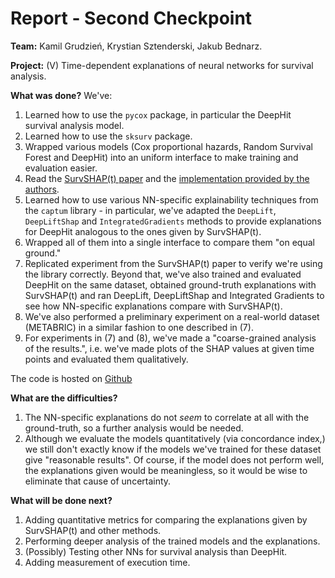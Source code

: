 # Report - Second Checkpoint

**Team:** Kamil Grudzień, Krystian Sztenderski, Jakub Bednarz.

**Project:** (V) Time-dependent explanations of neural networks for survival analysis.

**What was done?** We've:

1. Learned how to use the `pycox` package, in particular the DeepHit survival analysis model.
2. Learned how to use the `sksurv` package.
3. Wrapped various models (Cox proportional hazards, Random Survival Forest and DeepHit) into an uniform interface to make training and evaluation easier.
4. Read the [SurvSHAP(t) paper](https://arxiv.org/abs/2208.11080) and the [implementation provided by the authors](https://github.com/MI2DataLab/survshap).
5. Learned how to use various NN-specific explainability techniques from the `captum` library - in particular, we've adapted the `DeepLift`, `DeepLiftShap` and `IntegratedGradients` methods to provide explanations for DeepHit analogous to the ones given by SurvSHAP(t).
6. Wrapped all of them into a single interface to compare them "on equal ground."
7. Replicated experiment from the SurvSHAP(t) paper to verify we're using the library correctly. Beyond that, we've also trained and evaluated DeepHit on the same dataset, obtained ground-truth explanations with SurvSHAP(t) and ran DeepLift, DeepLiftShap and Integrated Gradients to see how NN-specific explanations compare with SurvSHAP(t).
8. We've also performed a preliminary experiment on a real-world dataset (METABRIC) in a similar fashion to one described in (7).
9. For experiments in (7) and (8), we've made a "coarse-grained analysis of the results.", i.e. we've made plots of the SHAP values at given time points and evaluated them qualitatively.

The code is hosted on [Github](https://github.com/vitreusx/surv)

**What are the difficulties?**

1. The NN-specific explanations do not *seem* to correlate at all with the ground-truth, so a further analysis would be needed.
2. Although we evaluate the models quantitatively (via concordance index,) we still don't exactly know if the models we've trained for these dataset give "reasonable results". Of course, if the model does not perform well, the explanations given would be meaningless, so it would be wise to eliminate that cause of uncertainty.

**What will be done next?**

1. Adding quantitative metrics for comparing the explanations given by SurvSHAP(t) and other methods.
2. Performing deeper analysis of the trained models and the explanations.
3. (Possibly) Testing other NNs for survival analysis than DeepHit.
4. Adding measurement of execution time.